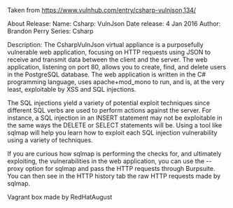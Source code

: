 Taken from https://www.vulnhub.com/entry/csharp-vulnjson,134/ 

About Release:
    Name: Csharp: VulnJson
    Date release: 4 Jan 2016
    Author: Brandon Perry
    Series: Csharp

Description:
The CsharpVulnJson virtual appliance is a purposefully vulnerable web application, focusing on HTTP requests using JSON to receive and transmit data between the client and the server. The web application, listening on port 80, allows you to create, find, and delete users in the PostgreSQL database. The web application is written in the C# programming language, uses apache+mod_mono to run, and is, at the very least, exploitable by XSS and SQL injections.

The SQL injections yield a variety of potential exploit techniques since different SQL verbs are used to perform actions against the server. For instance, a SQL injection in an INSERT statement may not be exploitable in the same ways the DELETE or SELECT statements will be. Using a tool like sqlmap will help you learn how to exploit each SQL injection vulnerability using a variety of techniques.

If you are curious how sqlmap is performing the checks for, and ultimately exploiting, the vulnerabilities in the web application, you can use the --proxy option for sqlmap and pass the HTTP requests through Burpsuite. You can then see in the HTTP history tab the raw HTTP requests made by sqlmap.

Vagrant box made by RedHatAugust
